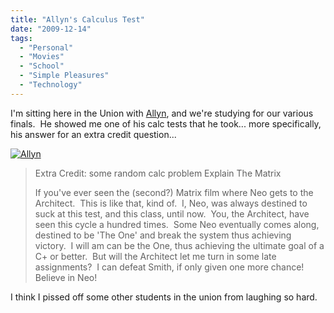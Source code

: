 ```yaml
---
title: "Allyn's Calculus Test"
date: "2009-12-14"
tags:
  - "Personal"
  - "Movies"
  - "School"
  - "Simple Pleasures"
  - "Technology"
---
```


I'm sitting here in the Union with [Allyn](http://www.discobeetle.com), and we're studying for our various finals.  He showed me one of his calc tests that he took... more specifically, his answer for an extra credit question...

[![](http://niclake13.wordpress.com/wp-content/uploads/2009/12/allyn.jpg?w=300 "Allyn")](http://niclake13.wordpress.com/wp-content/uploads/2009/12/allyn.jpg)

> Extra Credit: some random calc problem Explain The Matrix
> 
> If you've ever seen the (second?) Matrix film where Neo gets to the Architect.  This is like that, kind of.  I, Neo, was always destined to suck at this test, and this class, until now.  You, the Architect, have seen this cycle a hundred times.  Some Neo eventually comes along, destined to be 'The One' and break the system thus achieving victory.  I will am can be the One, thus achieving the ultimate goal of a C+ or better.  But will the Architect let me turn in some late assignments?  I can defeat Smith, if only given one more chance!  Believe in Neo!

I think I pissed off some other students in the union from laughing so hard.
